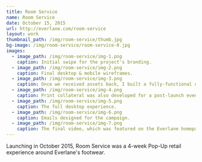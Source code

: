 ```yaml
---
title: Room Service
name: Room Service
date: October 15, 2015
url: http://everlane.com/room-service
layout: work
thumbnail_path: /img/room-service/thumb.jpg
bg-image: /img/room-service/room-service-0.jpg
images:
  - image_path: /img/room-service/img-1.png
    caption: Initial swipe for the project's branding.
  - image_path: /img/room-service/img-2.png
    caption: Final desktop & mobile wireframes.
  - image_path: /img/room-service/img-3.png
    caption: Once we received assets back, I built a fully-functional desktop prototype to optimize the site's pacing and story.
  - image_path: /img/room-service/img-4.png
    caption: Print collateral was also developed for a post-launch event in San Francisco.
  - image_path: /img/room-service/img-5.png
    caption: The full desktop experience.
  - image_path: /img/room-service/img-6.png
    caption: Emails designed for the campaign.
  - image_path: /img/room-service/img-7.png
    caption: The final video, which was featured on the Everlane homepage and promoted across various marketing channels.
---
```


Launching in October 2015, Room Service was a 4-week Pop-Up retail experience around Everlane's footwear.
